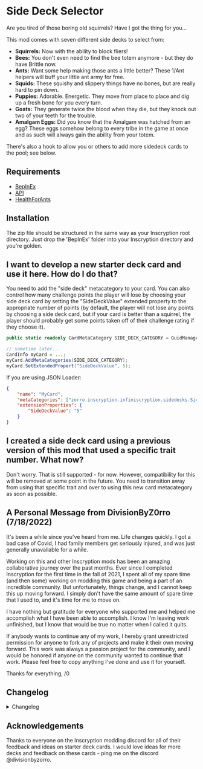 # Side Deck Selector

Are you tired of those boring old squirrels? Have I got the thing for you...

This mod comes with seven different side decks to select from:
- **Squirrels:** Now with the ability to block fliers!
- **Bees:** You don't even need to find the bee totem anymore - but they do have Brittle now.
- **Ants:** Want some help making those ants a little better? These 1/Ant helpers will buff your little ant army for free.
- **Squids:** These squishy and slippery things have no bones, but are really hard to pin down.
- **Puppies:** Adorable. Energetic. They move from place to place and dig up a fresh bone for you every turn.
- **Goats:** They generate twice the blood when they die, but they knock out two of your teeth for the trouble.
- **Amalgam Eggs:** Did you know that the Amalgam was hatched from an egg? These eggs somehow belong to every tribe in the game at once and as such will always gain the ability from your totem.

There's also a hook to allow you or others to add more sidedeck cards to the pool; see below.

## Requirements

- [BepInEx](https://inscryption.thunderstore.io/package/BepInEx/BepInExPack_Inscryption/)
- [API](https://inscryption.thunderstore.io/package/API_dev/API/)
- [HealthForAnts](https://inscryption.thunderstore.io/package/JulianMods/HealthForAnts/)

## Installation

The zip file should be structured in the same way as your Inscryption root directory. Just drop the 'BepInEx' folder into your Inscryption directory and you're golden.

## I want to develop a new starter deck card and use it here. How do I do that?

You need to add the "side deck" metacategory to your card. You can also control how many challenge points the player will lose by choosing your side deck card by setting the "SideDeckValue" extended property to the appropriate number of points (by default, the player will not lose any points by choosing a side deck card, but if your card is better than a squirrel, the player should probably get some points taken off of their challenge rating if they choose it).

```c#
public static readonly CardMetaCategory SIDE_DECK_CATEGORY = GuidManager.GetEnumValue<CardMetaCategory>("zorro.inscryption.infiniscryption.sidedecks", "SideDeck");

// sometime later...
CardInfo myCard = ...;
myCard.AddMetaCategories(SIDE_DECK_CATEGORY);
myCard.SetExtendedPropert("SideDeckValue", 5);
```

If you are using JSON Loader:

```json
{
    "name": "MyCard",
    "metaCategories": ["zorro.inscryption.infiniscryption.sidedecks.SideDeck"],
    "extensionProperties": {
        "SideDeckValue": "5"
    }
}
```

## I created a side deck card using a previous version of this mod that used a specific trait number. What now?

Don't worry. That is still supported - for now. However, compatibility for this will be removed at some point in the future. You need to transition away from using that specific trait and over to using this new card metacategory as soon as possible.

## A Personal Message from DivisionByZ0rro (7/18/2022)

It's been a while since you've heard from me. Life changes quickly. I got a bad case of Covid, I had family members get seriously injured, and was just generally unavailable for a while. 

Working on this and other Inscryption mods has been an amazing collaborative journey over the past months. Ever since I completed Inscryption for the first time in the fall of 2021, I spent all of my spare time (and then some) working on modding this game and being a part of an incredible community. But unfortunately, things change, and I cannot keep this up moving forward. I simply don't have the same amount of spare time that I used to, and it's time for me to move on.

I have nothing but gratitude for everyone who supported me and helped me accomplish what I have been able to accomplish. I know I'm leaving work unfinished, but I know that would be true no matter when I called it quits.

If anybody wants to continue any of my work, I hereby grant unrestricted permission for anyone to fork any of projects and make it their own moving forward. This work was always a passion project for the community, and I would be honored if anyone on the community wanted to continue that work. Please feel free to copy anything I've done and use it for yourself.

Thanks for everything,
/0

## Changelog 

<details>
<summary>Changelog</summary>

2.1.4
- A final message from DivisionByZ0rro

2.1.3
- Compatibility patch for new version of API

2.1.2
- Properly handle the case where the P03 in Kaycee's Mod plugin is installed while the game is in P03 mode.

2.1.1
- The side deck node now only appears on maps 2 and 3.

2.1
- The goat is not broken anymore
- The side deck node now only appears on the map if you activate it via a green challenge

2.0.1
- Fixed defect where the side decks mod was activating P03 side decks while not in Ascension mode
- Set dependency on the proper version of the LifeCost mod

2.0
- Added compatibility with Kaycee's Mod
- Added the Amalgam Egg
- Switched from traits to metacategories

1.2
- Changed the name of the ant sidedeck creature
- Made the tentacle creature into an 0/2 to make it actually playable

1.1.1
- Fixed defect in Gelatinous ability that causes it to crash the game when bones are added to the pool from any source other than a card dying.

1.1
- Added hooks to allow additional cards to be added to the starter card pool.

1.0
- Initial version. Adds the sidedeck selection node and six possible side decks into the pool.
</details>

## Acknowledgements

Thanks to everyone on the Inscryption modding discord for all of their feedback and ideas on starter deck cards. I would love ideas for more decks and feedback on these cards - ping me on the discord @divisionbyzorro.